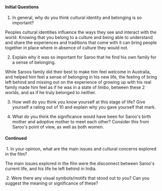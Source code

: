 #### Initial Questions



1. In general, why do you think cultural identity and belonging is so important? 

Peoples cultural identities influence the ways they see and interact with the world. Knowing that you belong to a culture and being able to understand and share the experiences and traditions that come with it can bring people together in place where in absence of culture they would not. 

2. Explain why it was so important for Saroo that he find his own family for a sense of belonging. 

While Saroos family did their best to make him feel welcome in Australia, and helped him feel a sense of belonging in his new life, the feeling of bring left behind and missing out on the experience of growing up with his real family made him feel as if he was in a state of limbo, between these 2 worlds, and as if he truly belonged to neither. 

3. How well do you think you know yourself at this stage of life? Give yourself a rating out of 10 and explain why you gave yourself that mark. 



4. What do you think the significance would have been for Saroo's birth mother and adoptive mother to meet each other? Consider this from Saroo's point of view, as well as both women.




#### Continued

 1. In your opinion, what are the main issues and cultural concerns explored in the film?

The main issues explored in the film were the disconnect between Saroo's current life, and his life he left behind in India. 


 2. Were there any visual symbols/motifs that stood out to you? Can you suggest the meaning or significance of these?